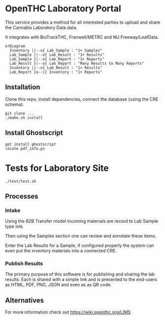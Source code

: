 # OpenTHC Laboratory Portal

This service provides a method for all interested parties to upload and share the Cannabis Laboratory Data data.

It integrates with BioTrackTHC, Franwell/METRC and MJ Freeway/LeafData.

```mermaid
erDiagram
  Inventory ||--o{ Lab_Sample : "1+ Samples"
  Lab_Sample ||--o{ Lab_Result : "1+ Results"
  Lab_Sample }|--o{ Lab_Report : "1+ Reports"
  Lab_Result }|--o{ Lab_Report : "Many Results to Many Reports"
  Inventory ||--o{ Lab_Result : "1+ Results"
  Lab_Report }o--|{ Inventory : "1+ Reports"
```


## Installation

Clone this repo, install dependencies, connect the database (using the CRE schema).

```shell
git clone ...
./make.sh install
```


## Install Ghostscript

```
apt install ghostscript
locate pdf_info.ps
```


# Tests for Laboratory Site

```
./test/test.sh
```


## Processes

### Intake

Using the B2B Transfer model incoming materials are record to Lab Sample type lots

Then using the Samples section one can review and annotate these items.

Enter the Lab Results for a Sample, if configured properly the system can even put the inventory materials into a connected CRE.

### Publish Results

The primary purpose of this software is for publishing and sharing the lab results.
Each is shared with a simple link and is presented to the end-users as HTML, PDF, PNG, JSON and even as as QR code.


## Alternatives

For more information check out https://wiki.openthc.org/LIMS
